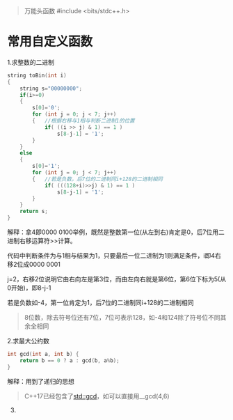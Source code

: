 > 万能头函数 #include <bits/stdc++.h>

# 常用自定义函数

1.求整数的二进制

```C++
string toBin(int i)
{
	string s="00000000";
	if(i>=0)
	{
		s[0]='0';
		for (int j = 0; j < 7; j++)
		{	//根据右移与1相与判断二进制1的位置
			if( ((i >> j) & 1) == 1 )
				s[8-j-1] = '1';
		}	
	}
	else
	{
		s[0]='1';
		for (int j = 0; j < 7; j++)
		{	//若是负数，后7位的二进制同i+128的二进制相同
			if( (((128+i)>>j) & 1) == 1 )
				s[8-j-1] = '1';
		}	
	}
	return s;
}
```

解释：拿4即0000 0100举例，既然是整数第一位(从左到右)肯定是0，后7位用二进制右移运算符>>计算。

代码中判断条件为与1相与结果为1，只要最后一位二进制为1则满足条件，i即4右移2位成0000 0001

j=2，右移2位说明它由右向左是第3位，而由左向右就是第6位，第6位下标为5(从0开始)，即8-j-1

若是负数如-4，第一位肯定为1，后7位的二进制同i+128的二进制相同

> 8位数，除去符号位还有7位，7位可表示128，如-4和124除了符号位不同其余全相同



2.求最大公约数

```C++
int gcd(int a, int b) {
	return b == 0 ? a : gcd(b, a%b);
}
```

解释：用到了递归的思想

> C++17已经包含了[std::gcd](https://en.cppreference.com/w/cpp/numeric/gcd)，如可以直接用__gcd(4,6)



3.